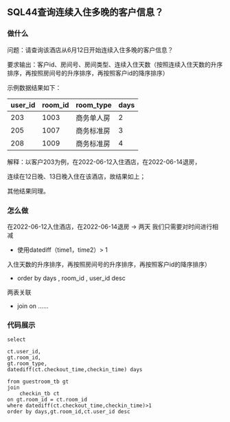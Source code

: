 ## SQL44查询连续入住多晚的客户信息？

### 做什么

问题：请查询该酒店从6月12日开始连续入住多晚的客户信息？

要求输出：客户id、房间号、房间类型、连续入住天数（按照连续入住天数的升序排序，再按照房间号的升序排序，再按照客户id的降序排序）

示例数据结果如下：

| user_id | room_id | room_type  | days |
| ------- | ------- | ---------- | ---- |
| 203     | 1003    | 商务单人房 | 2    |
| 205     | 1007    | 商务标准房 | 3    |
| 208     | 1009    | 商务标准房 | 4    |

解释：以客户203为例，在2022-06-12入住酒店，在2022-06-14退房，

连续在12日晚、13日晚入住在该酒店，故结果如上；

其他结果同理。



### 怎么做

在2022-06-12入住酒店，在2022-06-14退房 -> 两天 我们只需要对时间进行相减

- 使用datediff（time1，time2）> 1  



入住天数的升序排序，再按照房间号的升序排序，再按照客户id的降序排序）

- order by  days , room_id , user_id desc



两表关联

- join on   ......



### 代码展示

```
select 

ct.user_id,
gt.room_id,
gt.room_type,
datediff(ct.checkout_time,checkin_time) days

from guestroom_tb gt
join
    checkin_tb ct
on gt.room_id = ct.room_id
where datediff(ct.checkout_time,checkin_time)>1
order by days,gt.room_id,ct.user_id desc
```